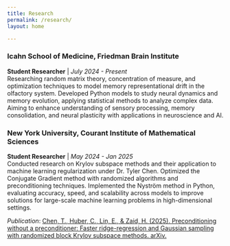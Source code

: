 ```yaml
---
title: Research
permalink: /research/
layout: home

---
```

### Icahn School of Medicine, Friedman Brain Institute  
**Student Researcher** | *July 2024 - Present*  
Researching random matrix theory, concentration of measure, and optimization techniques to model memory representational drift in the olfactory system. Developed Python models to study neural dynamics and memory evolution, applying statistical methods to analyze complex data. Aiming to enhance understanding of sensory processing, memory consolidation, and neural plasticity with applications in neuroscience and AI.

### New York University, Courant Institute of Mathematical Sciences  
**Student Researcher** | *May 2024 - Jan 2025*  
Conducted research on Krylov subspace methods and their application to machine learning regularization under Dr. Tyler Chen. Optimized the Conjugate Gradient method with randomized algorithms and preconditioning techniques. Implemented the Nyström method in Python, evaluating accuracy, speed, and scalability across models to improve solutions for large-scale machine learning problems in high-dimensional settings.

_Publication_: [Chen, T., Huber, C., Lin, E., & Zaid, H. (2025). Preconditioning without a preconditioner: Faster ridge-regression and Gaussian sampling with randomized block Krylov subspace methods. arXiv.](https://arxiv.org/abs/2501.18717)
